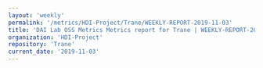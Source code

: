 ```yaml
---
layout: 'weekly'
permalink: '/metrics/HDI-Project/Trane/WEEKLY-REPORT-2019-11-03'
title: 'DAI Lab OSS Metrics Metrics report for Trane | WEEKLY-REPORT-2019-11-03'
organization: 'HDI-Project'
repository: 'Trane'
current_date: '2019-11-03'
---
```


